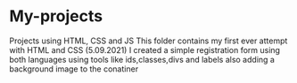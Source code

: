 # My-projects
Projects using HTML, CSS and JS
This folder contains my first ever attempt with HTML and CSS (5.09.2021) 
I created a simple registration form using both languages using tools like ids,classes,divs and labels also adding a background image to the conatiner 
 
